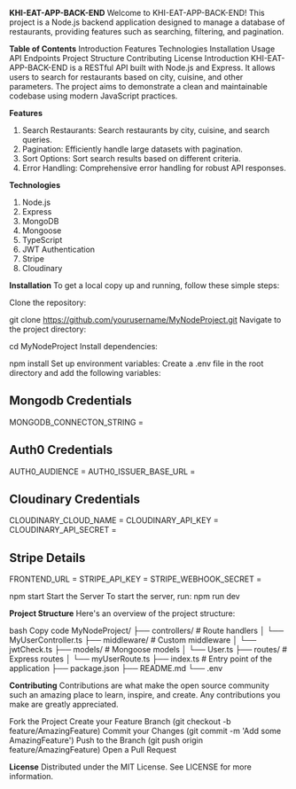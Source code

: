 **KHI-EAT-APP-BACK-END**
Welcome to KHI-EAT-APP-BACK-END! This project is a Node.js backend application designed to manage a database of restaurants, providing features such as searching, filtering, and pagination.

**Table of Contents**
Introduction
Features
Technologies
Installation
Usage
API Endpoints
Project Structure
Contributing
License
Introduction
KHI-EAT-APP-BACK-END is a RESTful API built with Node.js and Express. It allows users to search for restaurants based on city, cuisine, and other parameters. The project aims to demonstrate a clean and maintainable codebase using modern JavaScript practices.

**Features**

1. Search Restaurants: Search restaurants by city, cuisine, and search queries.
2. Pagination: Efficiently handle large datasets with pagination.
3. Sort Options: Sort search results based on different criteria.
4. Error Handling: Comprehensive error handling for robust API responses.

**Technologies**

1. Node.js
2. Express
3. MongoDB
4. Mongoose
5. TypeScript
6. JWT Authentication
7. Stripe
8. Cloudinary

**Installation**
To get a local copy up and running, follow these simple steps:

Clone the repository:

git clone https://github.com/yourusername/MyNodeProject.git
Navigate to the project directory:

cd MyNodeProject
Install dependencies:

npm install
Set up environment variables:
Create a .env file in the root directory and add the following variables:

## Mongodb Credentials

MONGODB_CONNECTON_STRING =

## Auth0 Credentials

AUTH0_AUDIENCE =
AUTH0_ISSUER_BASE_URL =

## Cloudinary Credentials

CLOUDINARY_CLOUD_NAME =
CLOUDINARY_API_KEY =
CLOUDINARY_API_SECRET =

## Stripe Details

FRONTEND_URL =
STRIPE_API_KEY =
STRIPE_WEBHOOK_SECRET =

npm start
Start the Server
To start the server, run:
npm run dev

**Project Structure**
Here's an overview of the project structure:

bash
Copy code
MyNodeProject/
├── controllers/ # Route handlers
│ └── MyUserController.ts
├── middleware/ # Custom middleware
│ └── jwtCheck.ts
├── models/ # Mongoose models
│ └── User.ts
├── routes/ # Express routes
│ └── myUserRoute.ts
├── index.ts # Entry point of the application
├── package.json
├── README.md
└── .env

**Contributing**
Contributions are what make the open source community such an amazing place to learn, inspire, and create. Any contributions you make are greatly appreciated.

Fork the Project
Create your Feature Branch (git checkout -b feature/AmazingFeature)
Commit your Changes (git commit -m 'Add some AmazingFeature')
Push to the Branch (git push origin feature/AmazingFeature)
Open a Pull Request

**License**
Distributed under the MIT License. See LICENSE for more information.
